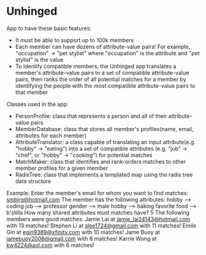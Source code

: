 # Unhinged
App to have these basic features:
* It must be able to support up to 100k members
* Each member can have dozens of attribute-value pairs! For example, "occupation" -> "pet stylist" where "occupation" is the attribute and "pet stylist" is the value
* To identify compatible members, the Unhinged app translates a member's attribute-value pairs to a set of compatible attribute-value pairs, then ranks the order of all potential matches for a member by identifying the people with the most compatible attribute-value pairs to that member

Classes used in the app:
* PersonProfile: class that represents a person and all of their attribute-value pairs
* MemberDatabase: class that stores all member's profiles(name, email, attributes for each member)
* AttributeTranslator: a class capable of translating an input attribute(e.g. "hobby" -> "eating") into a set of compatible attributes (e.g. "job" -> "chef", or "hobby" -> "cooking") for potential matches
* MatchMaker: class that identifies and rank-orders matches to other member profiles for a given member
* RadixTree: class that implements a templated map using the radix tree data structure

Example:
Enter the member's email for whom you want to find matches: smbirg@hotmail.com
The member has the following attributes:
hobby --> coding
job --> professor
gender --> male
hobby --> baking
favorite food --> b'stilla
How many shared attributes must matches have? 5
The following members were good matches:
Jamie Lai at jamie_lai24143@hotmail.com with 13 matches! Stephen Li at slee1724@gmail.com with 11 matches!
Emile Gin at egin9389@xfinity.com with 10 matches!
Jame Buoy at jamebuoy2008@gmail.com with 6 matches! Karrie Wong at kw4224@aol.com with 6 matches!
